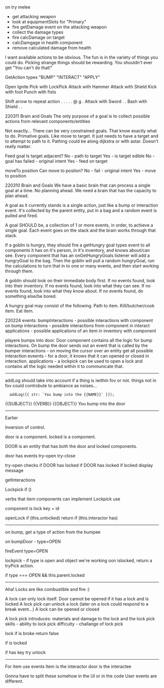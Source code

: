 on try melee

- get attacking weapon
- look at equipmentSlots for "Primary"
- fire getDamage event on the attacking weapon
- collect the damage types
- fire calcDamage on target
- calcDamgage in health component
- remove calculated damage from health

I want available actions to be obvious. The fun is in the variety of things you could do. Picking strange things should be rewarding. You shouldn't ever get "You can't do that!"

GetAction types
"BUMP"
"INTERACT"
"APPLY"

<!-- player interactions ordered by priority! -->

Open
Ignite
Pick with LockPick
Attack with Hammer
Attack with Shield
Kick with foot
Punch with fists

Shift arrow to repeat action
. . . .
. @ g .
Attack with Sword . .
Bash with Shield . .

220311 Brain and Goals
The only purpose of a goal is to collect possible actions from relevant components/entities

Not exactly... There can be very constrained goals. That know exactly what to do. Primative goals. Like move to target. It just needs to have a target and to attempt to path to it. Pathing could be along dijkstra or with astar. Doesn't really matter.

Feed goal
Is target adjacent?
No - path to target
Yes - is target edible
No - goal has failed - original intent
Yes - feed on target

moveTo position
Can move to postion?
No - fail - original intent
Yes - move to position

220310
Brain and Goals
We have a basic brain that can process a single goal at a time. No planning ahead. We need a brain that has the capacity to plan ahead.

A goal as it currently stands is a single action, just like a bump or interaction event. It's collected by the parent entity, put in a bag and a random event is pulled and fired.

A goal SHOULD be, a collection of 1 or more events, in order, to achieve a single goal. Each event goes on the stack and the brain works through that stack.

If a goblin is hungry, they should fire a getHungry goal types event to all components it has on it's person, in it's inventory, and knows about/can see. Every component that has an onGetHungryGoals listener will add a hungryGoal to the bag. Then the goblin will pull a random hungryGoal, run the calculations to turn that in to one or many events, and then start working through them.

A goblin should look on their immediate body first.
If no events found, look into their inventory.
If no events found, look into what they can see.
If no events found, look into what they know about.
If no events found, do something else/be bored.

A hungry goal may consist of the following. Path to item. Kill/butcher/cook item. Eat item.

220224
events:
bumpInteractions - possible interactions with component on bump
interactions - possible interactions from component in interact
applications - possible applications of an item in inventory with component

playere bumps into door. Door component contains all the logic for bump interactions. On bump the door sends out an event that is called by the bumper
interactions - on moving the cursor over an entity get all possible interaction eveents - for a door, it knows that it can opened or closed in interaction.
applications - a lockpick can be used to open a lock and contains all the logic needed within it to communicate that.

---

addLog should take into account if a thing is iwithin fov or not.
things not in fov could controbute to ambiance as noises...

      addLog([{ str: `You bump into the {{NAME}}` }]);

{{SUBJECT}} {{VERB}} {{OBJECT}}
You bump into the door

---

Earlier

Inversion of control.

door is a component.
locked is a component.

DOOR is an entity that has both the door and locked components.

door has events
try-open
try-close

try-open checks if DOOR has locked
if DOOR has locked
if locked display message

getInteractions

Lockpick
if ()

verbs that item components can implement
Lockpick
use

component is lock
key = id

openLock
if (this.unlocked) return
if (this.interactor has)

---

on bump, get a type of action from the bumpee

on bumpDoor - type=OPEN

fireEvent type=OPEN

lockpick - if type is open and object we're working oon islocked, return
a tryPick action.

if type === OPEN && this.parent.locked

---

Aha! Locks are like combustible and fire :)

A lock can only lock itself.
Door cannot be opened if it has a lock and is locked
A lock pick can unlock a lock
(later on a lock could respond to a break event...)
A lock can be opened or closed

A lock pick introduces:
materials and damage to the lock and the lock pick
skills - ability to lock pick
difficulty - challange of lock pick

lock
if is broke
return false

if is locked

if has key
try unlock

---

For item use events
Item is the interactor
door is the interactee

Gonna have to split these somehow in the UI or in the code
User events are different.
